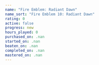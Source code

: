 ```yaml
---
name: "Fire Emblem: Radiant Dawn"
name_sort: "Fire Emblem 10: Radiant Dawn"
rating: 0
active: false
progress: new
hours_played: 0
purchased_on: .nan
started_on: .nan
beaten_on: .nan
completed_on: .nan
mastered_on: .nan
---
```

